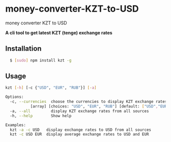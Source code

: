 # money-converter-KZT-to-USD
money converter KZT to USD

**A cli tool to get latest KZT (tenge) exchange rates**

## Installation

``` bash
  $ [sudo] npm install kzt -g
```

## Usage

```bash
kzt [-h] [-c {"USD", "EUR", "RUB"}] [-a]

Options:
  -c, --currencies  choose the currencies to display KZT exchange rates for
           [array] [choices: "USD", "EUR", "RUB"] [default: ["USD","EUR","RUB"]]
  -a, --all         display KZT exchange rates from all sources        [boolean]
  -h, --help        Show help                                          [boolean]

Examples:
  kzt -a -c USD   display exchange rates to USD from all sources
  kzt -c USD EUR  display average exchange rates to USD and EUR
```
